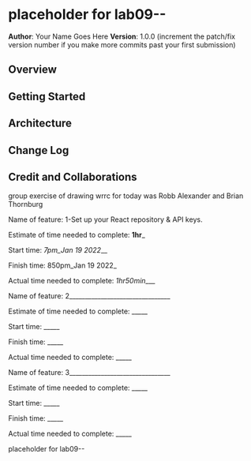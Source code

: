 # placeholder for lab09--


**Author**: Your Name Goes Here
**Version**: 1.0.0 (increment the patch/fix version number if you make more commits past your first submission)

## Overview
<!-- Provide a high level overview of what this application is and why you are building it, beyond the fact that it's an assignment for this class. (i.e. What's your problem domain?) -->

## Getting Started
<!-- What are the steps that a user must take in order to build this app on their own machine and get it running? -->

## Architecture
<!-- Provide a detailed description of the application design. What technologies (languages, libraries, etc) you're using, and any other relevant design information. -->

## Change Log
<!-- Use this area to document the iterative changes made to your application as each feature is successfully implemented. Use time stamps. Here's an example:

01-01-2001 4:59pm - Application now has a fully-functional express server, with a GET route for the location resource. -->

## Credit and Collaborations
<!-- Give credit (and a link) to other people or resources that helped you build this application. -->
group exercise of drawing wrrc for today was Robb Alexander and Brian Thornburg

Name of feature: 1-Set up your React repository & API keys.

Estimate of time needed to complete: __1hr___

Start time: _7pm_Jan 19 2022___

Finish time: 850pm_Jan 19 2022_

Actual time needed to complete: _1hr50min____

Name of feature: 2________________________________

Estimate of time needed to complete: _____

Start time: _____

Finish time: _____

Actual time needed to complete: _____

Name of feature: 3________________________________

Estimate of time needed to complete: _____

Start time: _____

Finish time: _____

Actual time needed to complete: _____


placeholder for lab09--
